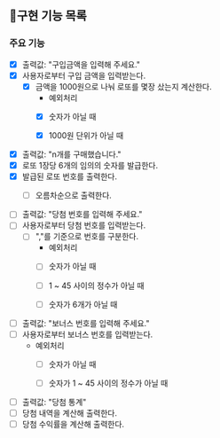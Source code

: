 ## 📝구현 기능 목록

### 주요 기능

- [x] 출력값: "구입금액을 입력해 주세요."  
- [x] 사용자로부터 구입 금액을 입력받는다.
  - [x] 금액을 1000원으로 나눠 로또를 몇장 샀는지 계산한다.
    * 예외처리
    - [x] 숫자가 아닐 때
    - [x] 1000원 단위가 아닐 때   
  

- [x] 출력값: "n개를 구매했습니다."
- [x] 로또 1장당 6개의 임의의 숫자를 발급한다.
- [x] 발급된 로또 번호를 출력한다.
  - [ ] 오름차순으로 출력한다.
  

- [ ] 출력값: "당첨 번호를 입력해 주세요."
- [ ] 사용자로부터 당첨 번호를 입력받는다.
  - [ ] ","를 기준으로 번호를 구분한다.
    * 예외처리
    - [ ] 숫자가 아닐 때
    - [ ] 1 ~ 45 사이의 정수가 아닐 때
    - [ ] 숫자가 6개가 아닐 때
  

- [ ] 출력값: "보너스 번호를 입력해 주세요."
- [ ] 사용자로부터 보너스 번호를 입력받는다.
    * 예외처리
      - [ ] 숫자가 아닐 때 
      - [ ] 숫자가 1 ~ 45 사이의 정수가 아닐 때
  

- [ ] 출력값: "당첨 통계"
- [ ] 당첨 내역을 계산해 출력한다.
- [ ] 당첨 수익률을 계산해 출력한다.
